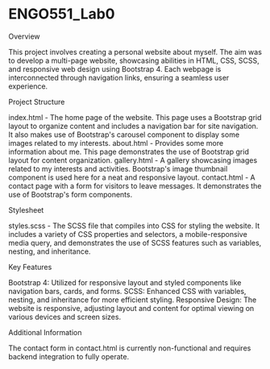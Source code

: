 # ENGO551_Lab0

Overview

This project involves creating a personal website about myself. The aim was to develop a multi-page website, showcasing abilities in HTML, CSS, SCSS, and responsive web design using Bootstrap 4. Each webpage is interconnected through navigation links, ensuring a seamless user experience.

Project Structure

index.html - The home page of the website. This page uses a Bootstrap grid layout to organize content and includes a navigation bar for site navigation. It also makes use of Bootstrap's carousel component to display some images related to my interests.
about.html - Provides some more information about me. This page demonstrates the use of Bootstrap grid layout for content organization.
gallery.html - A gallery showcasing images related to my interests and activities. Bootstrap's image thumbnail component is used here for a neat and responsive layout.
contact.html - A contact page with a form for visitors to leave messages. It demonstrates the use of Bootstrap's form components.

Stylesheet

styles.scss - The SCSS file that compiles into CSS for styling the website. It includes a variety of CSS properties and selectors, a mobile-responsive media query, and demonstrates the use of SCSS features such as variables, nesting, and inheritance.

Key Features

Bootstrap 4: Utilized for responsive layout and styled components like navigation bars, cards, and forms.
SCSS: Enhanced CSS with variables, nesting, and inheritance for more efficient styling.
Responsive Design: The website is responsive, adjusting layout and content for optimal viewing on various devices and screen sizes.

Additional Information

The contact form in contact.html is currently non-functional and requires backend integration to fully operate.
